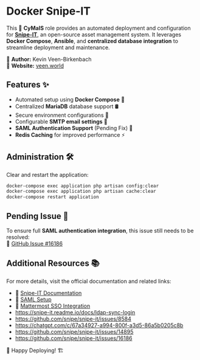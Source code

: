 # Docker Snipe-IT

This 🚀 **CyMaIS** role provides an automated deployment and configuration for **[Snipe-IT](https://github.com/snipe/snipe-it)**, an open-source asset management system. It leverages **Docker Compose**, **Ansible**, and **centralized database integration** to streamline deployment and maintenance.

👤 **Author:** Kevin Veen-Birkenbach  
🔗 **Website:** [veen.world](https://veen.world)

## Features ✨
- Automated setup using **Docker Compose** 🐳
- Centralized **MariaDB** database support 🛢️
- Secure environment configurations 🔐
- Configurable **SMTP email settings** 📧
- **SAML Authentication Support** (Pending Fix) 🔐
- **Redis Caching** for improved performance ⚡

## Administration 🛠️
Clear and restart the application:
```bash
docker-compose exec application php artisan config:clear
docker-compose exec application php artisan cache:clear
docker-compose restart application
```

## Pending Issue 🚧
To ensure full **SAML authentication integration**, this issue still needs to be resolved:  
🔗 [GitHub Issue #16186](https://github.com/snipe/snipe-it/issues/16186)

## Additional Resources 📚
For more details, visit the official documentation and related links:
- 🔗 [Snipe-IT Documentation](https://snipe-it.readme.io/docs/ldap-sync-login)
- 🔗 [SAML Setup](https://snipe-it.readme.io/docs/saml)
- 🔗 [Mattermost SSO Integration](https://docs.mattermost.com/onboard/sso-saml-keycloak.html)
- https://snipe-it.readme.io/docs/ldap-sync-login
- https://github.com/snipe/snipe-it/issues/8584
- https://chatgpt.com/c/67a34927-a994-800f-a3d5-86a5b0205c8b
- https://github.com/snipe/snipe-it/issues/14895
- https://github.com/snipe/snipe-it/issues/16186

🚀 Happy Deploying! 🏗️
